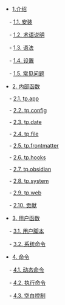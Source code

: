 - [1.介绍](1.introduction.md)

    - [1.1. 安装](1.1.installation.md)

    - [1.2. 术语说明](1.2.terminology.md)

    - [1.3. 语法](1.3.syntax.md)

    - [1.4. 设置](1.4.settings.md)

    - [1.5. 常见问题](1.5.faq.md)

- [2. 内部函数](./2.internal-functions/2.overview.md)

    - [2.1. tp.app](./2.internal-functions/internal-modules/2.1.app-module.md)

    - [2.2. tp.config](./2.internal-functions/internal-modules/2.2.config-module.md)

    - [2.3. tp.date](./2.internal-functions/internal-modules/2.3.date-module.md)

    - [2.4. tp.file](./2.internal-functions/internal-modules/2.4.file-module.md)

    - [2.5. tp.frontmatter](./2.internal-functions/internal-modules/2.5.frontmatter-module.md)

    - [2.6. tp.hooks](./2.internal-functions/internal-modules/2.6.hooks-module.md)

    - [2.7. tp.obsidian](./2.internal-functions/internal-modules/2.7.obsidian-module.md)

    - [2.8. tp.system](./2.internal-functions/internal-modules/2.8.system-module.md)

    - [2.9. tp.web](./2.internal-functions/internal-modules/2.9.web-module.md)

    - [2.10. 贡献](./2.internal-functions/2.10.contribute.md)

- [3. 用户函数](./3.user-functions/3.overview.md)

    - [3.1. 用户脚本](./3.user-functions/3.1.script-user-functions.md)

    - [3.2. 系统命令](./3.user-functions/3.2.system-user-functions.md)

- [4. 命令](./4.commands/4.overview.md)

    - [4.1. 动态命令](./4.commands/4.1.dynamic-command.md)

    - [4.2. 执行命令](./4.commands/4.2.execution-command.md)

    - [4.3. 空白控制](./4.commands/4.3.whitespace-control.md)
